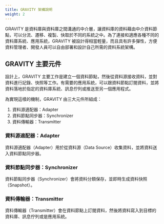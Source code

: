 ```yaml
---
title: GRAVITY 架構說明
weight: 2
---
```


GRAVITY 是資料庫與資料庫之間溝通的中介層，讓資料庫的資料藉由中介資料節點，可以分流、遷移、複製、快取於不同的系統之中。為了連接和適應各種不同的資料庫系統、應用系統，GRAVITY 被設計得相當輕量，而且具有許多彈性，方便資料管理者、開發人員可以自由部署和設計自己所需的資料系統架構。

## GRAVITY 主要元件

設計上，GRAVITY 主要工作是建立一個資料節點，然後從資料源接收資料，並對資料進行記錄、快照等工作。有需要的應用系統，可以跟資料節點訂閱資料，並將資料落地於指定的資料庫系統、訊息佇列或推送至另一個應用程式。

為實現這樣的機制，GRAVITY 由三大元件所組成：

1. 資料源適配器：Adapter
2. 資料節點同步器：Synchronizer
3. 資料傳輸器：Transmitter

### 資料源適配器：Adapter

資料源適配器（Adapter）用於從資料源（Data Source）收集資料，並將資料送入資料節點同步器。

### 資料節點同步器：Synchronizer

資料節點同步器（Synchronizer）會將資料分類保存，並即時生成資料快照（Snapshot）。

### 資料傳輸器：Transmitter

資料傳輸器（Transmitter）會在資料節點上訂閱資料，然後將資料寫入到目標的資料庫、訊息佇列或是應用系統。
